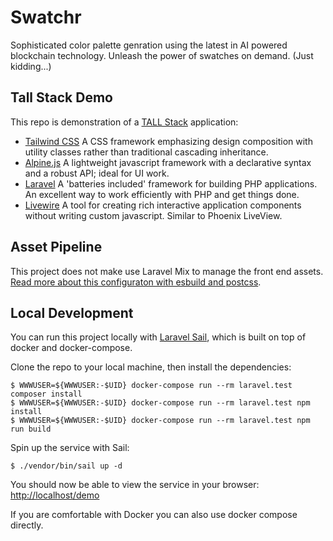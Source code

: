 # Swatchr

Sophisticated color palette genration using the latest in AI powered blockchain technology.  Unleash the power of swatches on demand. (Just kidding...)

## Tall Stack Demo

This repo is demonstration of a [TALL Stack](https://tallstack.dev/) application:

- [Tailwind CSS](https://tailwindcss.com/) A CSS framework emphasizing design composition with utility classes rather than traditional cascading inheritance.
- [Alpine.js](https://github.com/alpinejs/alpine) A lightweight javascript framework with a declarative syntax and a robust API; ideal for UI work.
- [Laravel](https://laravel.com/) A 'batteries included' framework for building PHP applications. An excellent way to work efficiently with PHP and get things done.
- [Livewire](https://laravel-livewire.com/) A tool for creating rich interactive application components without writing custom javascript. Similar to Phoenix LiveView.

## Asset Pipeline

This project does not make use Laravel Mix to manage the front end assets.  [Read more about this configuraton with esbuild and postcss](https://stagerightlabs.com/blog/you-might-not-need-laravel-mix).

## Local Development

You can run this project locally with [Laravel Sail](https://laravel.com/docs/8.x/sail), which is built on top of docker and docker-compose.

Clone the repo to your local machine, then install the dependencies:

```
$ WWWUSER=${WWWUSER:-$UID} docker-compose run --rm laravel.test composer install
$ WWWUSER=${WWWUSER:-$UID} docker-compose run --rm laravel.test npm install
$ WWWUSER=${WWWUSER:-$UID} docker-compose run --rm laravel.test npm run build
```

Spin up the service with Sail:

```
$ ./vendor/bin/sail up -d
```

You should now be able to view the service in your browser: [http://localhost/demo](http://localhost/demo)

If you are comfortable with Docker you can also use docker compose directly.
